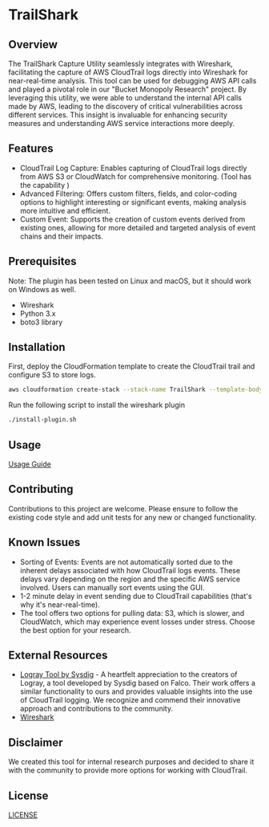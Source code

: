 # TrailShark

## Overview
The TrailShark Capture Utility seamlessly integrates with Wireshark, facilitating the capture of AWS CloudTrail logs directly into Wireshark for near-real-time analysis. This tool can be used for debugging AWS API calls and played a pivotal role in our "Bucket Monopoly Research" project. By leveraging this utility, we were able to understand the internal API calls made by AWS, leading to the discovery of critical vulnerabilities across different services. This insight is invaluable for enhancing security measures and understanding AWS service interactions more deeply.


## Features
- CloudTrail Log Capture: Enables capturing of CloudTrail logs directly from AWS S3 or CloudWatch for comprehensive monitoring. (Tool has the capability )
- Advanced Filtering: Offers custom filters, fields, and color-coding options to highlight interesting or significant events, making analysis more intuitive and efficient.
- Custom Event: Supports the creation of custom events derived from existing ones, allowing for more detailed and targeted analysis of event chains and their impacts.

## Prerequisites
Note: The plugin has been tested on Linux and macOS, but it should work on Windows as well. 

- Wireshark
- Python 3.x
- boto3 library

## Installation
First, deploy the CloudFormation template to create the CloudTrail trail and configure S3 to store logs.

```bash
aws cloudformation create-stack --stack-name TrailShark --template-body aws/template.yaml  --region {REGION}
```

Run the following script to install the wireshark plugin
```bash
./install-plugin.sh
```

## Usage
[Usage Guide](docs/usage.md)

## Contributing
Contributions to this project are welcome. Please ensure to follow the existing code style and add unit tests for any new or changed functionality.


## Known Issues
- Sorting of Events: Events are not automatically sorted due to the inherent delays associated with how CloudTrail logs events. These delays vary depending on the region and the specific AWS service involved. Users can manually sort events using the GUI.
- 1-2 minute delay in event sending due to CloudTrail capabilities (that's why it's near-real-time).
- The tool offers two options for pulling data: S3, which is slower, and CloudWatch, which may experience event losses under stress. Choose the best option for your research.

## External Resources
- [Logray Tool by Sysdig](https://blog.wireshark.org/tag/cloudtrail/) - A heartfelt appreciation to the creators of Logray, a tool developed by Sysdig based on Falco. Their work offers a similar functionality to ours and provides valuable insights into the use of CloudTrail logging. We recognize and commend their innovative approach and contributions to the community.
- [Wireshark](https://github.com/wireshark/wireshark)

## Disclaimer
We created this tool for internal research purposes and decided to share it with the community to provide more options for working with CloudTrail.

## License
[LICENSE](LICENSE)